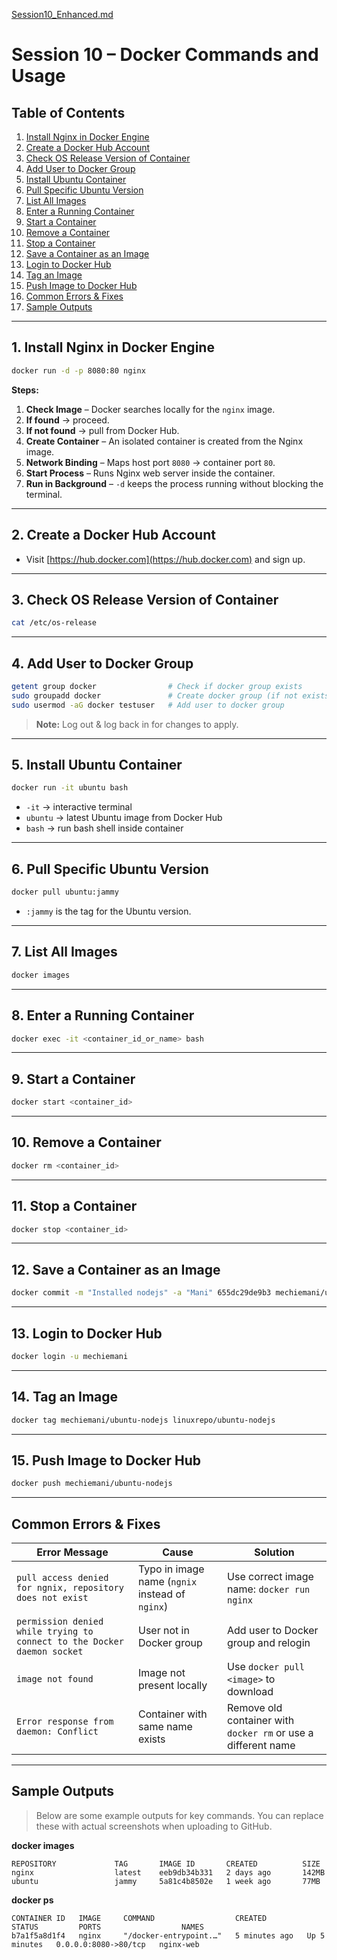 [Session10_Enhanced.md](https://github.com/user-attachments/files/21766816/Session10_Enhanced.md)
# Session 10 – Docker Commands and Usage

## Table of Contents
1. [Install Nginx in Docker Engine](#1-install-nginx-in-docker-engine)
2. [Create a Docker Hub Account](#2-create-a-docker-hub-account)
3. [Check OS Release Version of Container](#3-check-os-release-version-of-container)
4. [Add User to Docker Group](#4-add-user-to-docker-group)
5. [Install Ubuntu Container](#5-install-ubuntu-container)
6. [Pull Specific Ubuntu Version](#6-pull-specific-ubuntu-version)
7. [List All Images](#7-list-all-images)
8. [Enter a Running Container](#8-enter-a-running-container)
9. [Start a Container](#9-start-a-container)
10. [Remove a Container](#10-remove-a-container)
11. [Stop a Container](#11-stop-a-container)
12. [Save a Container as an Image](#12-save-a-container-as-an-image)
13. [Login to Docker Hub](#13-login-to-docker-hub)
14. [Tag an Image](#14-tag-an-image)
15. [Push Image to Docker Hub](#15-push-image-to-docker-hub)
16. [Common Errors & Fixes](#common-errors--fixes)
17. [Sample Outputs](#sample-outputs)

---

## 1. Install Nginx in Docker Engine
```bash
docker run -d -p 8080:80 nginx
```
**Steps:**
1. **Check Image** – Docker searches locally for the `nginx` image.  
2. **If found** → proceed.  
3. **If not found** → pull from Docker Hub.  
4. **Create Container** – An isolated container is created from the Nginx image.  
5. **Network Binding** – Maps host port `8080` → container port `80`.  
6. **Start Process** – Runs Nginx web server inside the container.  
7. **Run in Background** – `-d` keeps the process running without blocking the terminal.  

---

## 2. Create a Docker Hub Account
- Visit [https://hub.docker.com](https://hub.docker.com) and sign up.

---

## 3. Check OS Release Version of Container
```bash
cat /etc/os-release
```

---

## 4. Add User to Docker Group
```bash
getent group docker                # Check if docker group exists
sudo groupadd docker               # Create docker group (if not exists)
sudo usermod -aG docker testuser   # Add user to docker group
```
> **Note:** Log out & log back in for changes to apply.

---

## 5. Install Ubuntu Container
```bash
docker run -it ubuntu bash
```
- `-it` → interactive terminal  
- `ubuntu` → latest Ubuntu image from Docker Hub  
- `bash` → run bash shell inside container  

---

## 6. Pull Specific Ubuntu Version
```bash
docker pull ubuntu:jammy
```
- `:jammy` is the tag for the Ubuntu version.

---

## 7. List All Images
```bash
docker images
```

---

## 8. Enter a Running Container
```bash
docker exec -it <container_id_or_name> bash
```

---

## 9. Start a Container
```bash
docker start <container_id>
```

---

## 10. Remove a Container
```bash
docker rm <container_id>
```

---

## 11. Stop a Container
```bash
docker stop <container_id>
```

---

## 12. Save a Container as an Image
```bash
docker commit -m "Installed nodejs" -a "Mani" 655dc29de9b3 mechiemani/ubuntu-nodejs
```

---

## 13. Login to Docker Hub
```bash
docker login -u mechiemani
```

---

## 14. Tag an Image
```bash
docker tag mechiemani/ubuntu-nodejs linuxrepo/ubuntu-nodejs
```

---

## 15. Push Image to Docker Hub
```bash
docker push mechiemani/ubuntu-nodejs
```

---

## Common Errors & Fixes

| Error Message | Cause | Solution |
|---------------|-------|----------|
| `pull access denied for ngnix, repository does not exist` | Typo in image name (`ngnix` instead of `nginx`) | Use correct image name: `docker run nginx` |
| `permission denied while trying to connect to the Docker daemon socket` | User not in Docker group | Add user to Docker group and relogin |
| `image not found` | Image not present locally | Use `docker pull <image>` to download |
| `Error response from daemon: Conflict` | Container with same name exists | Remove old container with `docker rm` or use a different name |

---

## Sample Outputs

> Below are some example outputs for key commands. You can replace these with actual screenshots when uploading to GitHub.

**docker images**
```
REPOSITORY             TAG       IMAGE ID       CREATED          SIZE
nginx                  latest    eeb9db34b331   2 days ago       142MB
ubuntu                 jammy     5a81c4b8502e   1 week ago       77MB
```

**docker ps**
```
CONTAINER ID   IMAGE     COMMAND                  CREATED         STATUS         PORTS                  NAMES
b7a1f5a8d1f4   nginx     "/docker-entrypoint.…"   5 minutes ago   Up 5 minutes   0.0.0.0:8080->80/tcp   nginx-web
```

